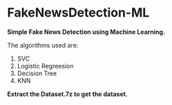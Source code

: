 # FakeNewsDetection-ML

**Simple Fake News Detection using Machine Learning.**

The algorithms used are:
1. SVC
2. Logistic Regreesion
3. Decision Tree
4. KNN


**Extract the Dataset.7z to get the dataset.**

